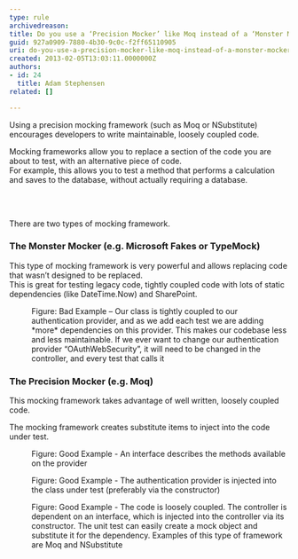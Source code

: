 ```yaml
---
type: rule
archivedreason: 
title: Do you use a ‘Precision Mocker’ like Moq instead of a ‘Monster Mocker’ like Microsoft Fakes?
guid: 927a0909-7880-4b30-9c0c-f2ff65110905
uri: do-you-use-a-precision-mocker-like-moq-instead-of-a-monster-mocker-like-microsoft-fakes
created: 2013-02-05T13:03:11.0000000Z
authors:
- id: 24
  title: Adam Stephensen
related: []

---
```



<p>Using a precision mocking framework (such as Moq or NSubstitute) encourages developers to write maintainable, loosely coupled code.<br></p>

<p>Mocking frameworks allow you to replace a section of the code you are about to test, with an alternative piece of code.<br>
For example, this allows you to test a method that performs a calculation and saves to the database, without actually requiring a database.
</p>
<br><excerpt class='endintro'></excerpt><br>
<p>There are two types of mocking framework.</p><h3 class="ssw15-rteElement-H3">The Monster Mocker (e.g. Microsoft Fakes or TypeMock)​​<br></h3><p>This type of mocking framework is very powerful and allows replacing code that wasn’t designed to be replaced.<br>
This is great for testing legacy code, tightly coupled code with lots of static dependencies (like DateTime.Now) and SharePoint.<br></p><dl class="badImage"><dt><img src="/PublishingImages/monster-mocker.jpg" alt="" /></dt><dd>Figure&#58; Bad Example – Our class is tightly coupled to our authentication provider, and as we add each test we are adding *more* dependencies on this provider. This makes our codebase less and less maintainable. If we ever want to change our authentication provider “OAuthWebSecurity”, it will need to be changed in the controller, and every test that calls it</dd></dl><h3 class="ssw15-rteElement-H3">The Precision Mocker (e.g. Moq)​<br></h3><p>This mocking framework takes advantage of well written, loosely coupled code.</p><p>The mocking framework creates substitute items to inject into the code under test.</p><dl class="goodImage"><dt><img src="/PublishingImages/precision-mocker-1.jpg" alt="" /></dt><dd>Figure&#58; Good Example - An interface describes the methods available on the provider</dd></dl><dl class="goodImage"><dt><img src="/PublishingImages/precision-mocker-2.jpg" alt="" /></dt><dd>Figure&#58; Good Example - The authentication provider is injected into the class under test (preferably via the constructor)</dd></dl><dl class="goodImage"><dt><img src="/PublishingImages/precision-mocker-3.jpg" alt="" /></dt><dd>Figure&#58; Good Example - The code is loosely coupled. The controller is dependent on an interface, which is injected into the controller via its constructor. The unit test can easily create a mock object and substitute it for the dependency. Examples of this type of framework are Moq and NSubstitute</dd></dl>



